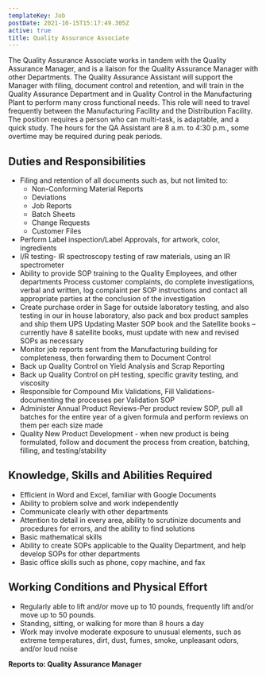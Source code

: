 ```yaml
---
templateKey: Job
postDate: 2021-10-15T15:17:49.305Z
active: true
title: Quality Assurance Associate
---
```


The Quality Assurance Associate works in tandem with the Quality Assurance Manager, and is a liaison for the Quality Assurance Manager with other Departments. The Quality Assurance Assistant will support the Manager with filing, document control and retention, and will train in the Quality Assurance Department and in Quality Control in the Manufacturing Plant to perform many cross functional needs. This role will need to travel frequently between the Manufacturing Facility and the Distribution Facility. The position requires a person who can multi-task, is adaptable, and a quick study. The hours for the QA Assistant are 8 a.m. to 4:30 p.m., some overtime may be required during peak periods.

## Duties and Responsibilities

- Filing and retention of all documents such as, but not limited to:
  - Non-Conforming Material Reports
  - Deviations
  - Job Reports
  - Batch Sheets
  - Change Requests
  - Customer Files
- Perform Label inspection/Label Approvals, for artwork, color, ingredients
- I/R testing- IR spectroscopy testing of raw materials, using an IR spectrometer
- Ability to provide SOP training to the Quality Employees, and other departments
  Process customer complaints, do complete investigations, verbal and written, log complaint per SOP instructions and contact all appropriate parties at the conclusion of the investigation
- Create purchase order in Sage for outside laboratory testing, and also testing in our in house laboratory, also pack and box product samples and ship them UPS
  Updating Master SOP book and the Satellite books – currently have 8 satellite books, must update with new and revised SOPs as necessary
- Monitor job reports sent from the Manufacturing building for completeness, then forwarding them to Document Control
- Back up Quality Control on Yield Analysis and Scrap Reporting
- Back up Quality Control on pH testing, specific gravity testing, and viscosity
- Responsible for Compound Mix Validations, Fill Validations- documenting the processes per Validation SOP
- Administer Annual Product Reviews-Per product review SOP, pull all batches for the entire year of a given formula and perform reviews on them per each size made
- Quality New Product Development - when new product is being formulated, follow and document the process from creation, batching, filling, and testing/stability

## Knowledge, Skills and Abilities Required

- Efficient in Word and Excel, familiar with Google Documents
- Ability to problem solve and work independently
- Communicate clearly with other departments
- Attention to detail in every area, ability to scrutinize documents and procedures for errors, and the ability to find solutions
- Basic mathematical skills
- Ability to create SOPs applicable to the Quality Department, and help develop SOPs for other departments
- Basic office skills such as phone, copy machine, and fax

## Working Conditions and Physical Effort

- Regularly able to lift and/or move up to 10 pounds, frequently lift and/or move up to 50 pounds.
- Standing, sitting, or walking for more than 8 hours a day
- Work may involve moderate exposure to unusual elements, such as extreme temperatures, dirt, dust, fumes, smoke, unpleasant odors, and/or loud noise

**Reports to: Quality Assurance Manager**
